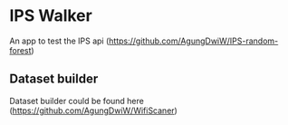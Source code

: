 # IPS Walker

An app to test the IPS api (https://github.com/AgungDwiW/IPS-random-forest)

## Dataset builder

Dataset builder could be found here (https://github.com/AgungDwiW/WifiScaner)